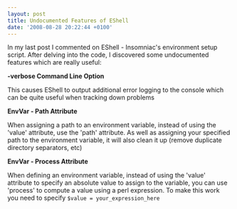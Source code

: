 ```yaml
---
layout: post
title: Undocumented Features of EShell
date: '2008-08-28 20:22:44 +0100'
---
```


In my last post I commented on EShell - Insomniac's environment setup script. After delving into the code, I discovered some undocumented features which are really useful:

**-verbose Command Line Option**

This causes EShell to output additional error logging to the console which can be quite useful when tracking down problems

**EnvVar - Path Attribute**

When assigning a path to an environment variable, instead of using the 'value' attribute, use the 'path' attribute. As well as assigning your specified path to the environment variable, it will also clean it up (remove duplicate directory separators, etc)

**EnvVar - Process Attribute**

When defining an environment variable, instead of using the 'value' attribute to specify an absolute value to assign to the variable, you can use 'process' to compute a value using a perl expression. To make this work you need to specify `$value = your_expression_here`
